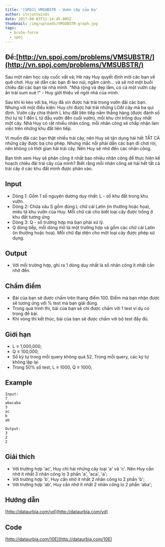 ```yaml
---
title: '[SPOJ] VMSUBSTR - Vườn cây của ba'
author: itsjustwinds
date: 2017-08-03T11:14:45.805Z
thumbnail: /img/uploads/VMSUBSTR-graph.jpg
tags:
  - brute-force
  - spoj
---
```

## Đề:[http://vn.spoj.com/problems/VMSUBSTR/](http://vn.spoj.com/problems/VMSUBSTR/)

Sau một năm học cày cuốc vất vả; Hè này Huy quyết định mời các bạn về quê chơi. Huy sẽ dẫn các bạn đi leo núi, ngắm cảnh... và sẽ mở một buổi chiêu đãi các bạn tài nhà mình. "Nhà rộng và đẹp lắm, có cả một vườn cây ăn trái sum xuê !" - Huy giới thiệu về ngôi nhà của mình.

Sau khi kì kèo với ba, Huy đã xin được hái trái trong vườn đãi các bạn. Nhưng với một điều kiện: Huy chỉ được hái trái những LOẠI cây mà ba qui định. Vườn cây chia thành L khu đất liên tiếp nằm thẳng hàng \(được đánh số thứ tự từ 1 đến L từ đầu vườn đến cuối vườn\), mỗi khu chỉ trồng duy nhất một cây. Nhà Huy có rất nhiều nhân công, mỗi nhân công sẽ chấp nhận làm việc trên những khu đất liên tiếp.

Vì muốn đãi các bạn thật nhiều trái cây, nên Huy sẽ tận dụng hái hết TẤT CẢ những cây được ba cho phép. Nhưng mắc nỗi phải dẫn các bạn đi chơi ròi, nên không có thời gian hái trái cây. Nên Huy sẽ nhờ đến các nhân công.

Bạn tính xem Huy sẽ phân công ít nhất bao nhiêu nhân công để thực hiện kế hoạch chiêu đãi trái cây của mình? Biết rằng mỗi nhân công sẽ hái hết tất cả trái cây ở các khu đất mình được phân vào.

## Input

* Dòng 1: Gồm 1 số nguyên dương duy nhất: L - số khu đất trong khu vườn.
* Dòng 2: Chứa xâu S gồm đúng L chữ cái Latin \(in thường hoặc hoa\), miêu tả khu vườn của Huy. Mỗi chữ cái cho biết loại cây được trồng ở khu đất tương ứng
* Dòng 3: Q - số trường hợp mà bạn phải xứ lý.
* Q dòng tiếp, mỗi dòng mô tả một trường hợp và gồm các chữ cái Latin \(in thường hoặc hoa\). Mỗi chữ đại diện cho một loại cây được phép sử dụng.

## Output

* Với mỗi trường hợp, ghi ra 1 dòng duy nhất là số nhân công ít nhất cần nhờ đến.

## Chấm điểm

* Bài của bạn sẽ được chấm trên thang điểm 100. Điểm mà bạn nhận được sẽ tương ứng với % test mà bạn giải đúng.
* Trong quá trình thi, bài của bạn sẽ chỉ được chấm với 1 test ví dụ có trong đề bài.
* Khi vòng thi kết thúc, bài của bạn sẽ được chấm với bộ test đầy đủ.

## Giới hạn

* L ≤ 1,000,000;
* Q ≤ 100,000;
* Số ký tự trong mỗi query không quá 52. Trong mỗi query, các ký tự không lặp lại
* Trong 50% số test, L ≤ 1000, Q ≤ 1000;

## Example

```
Input:
7
abacaba
3
ac
b
ab

Output:
3
2
2

```

## Giải thích

* Với trường hợp 'ac', Huy chỉ hái những cây loại 'a' và 'c'. Nên Huy cần nhờ ít nhất 3 nhân công lo 3 phần 'a', 'aca', 'a';
* Với trường hợp 'b', Huy cần nhờ ít nhất 2 nhân công lo 2 phần 'b';
* Với trường hợp 'ab', Huy cần nhờ ít nhất 2 nhân công lo 2 phần 'aba';

## Hướng dẫn

[http://dataurbia.com/yd](http://dataurbia.com/yd)

## Code

[http://dataurbia.com/10E](http://dataurbia.com/10E)

